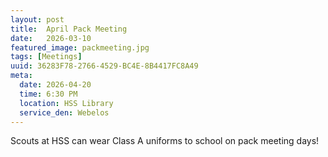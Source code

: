 ```yaml
---
layout: post
title:  April Pack Meeting
date:   2026-03-10
featured_image: packmeeting.jpg
tags: [Meetings]
uuid: 36283F78-2766-4529-BC4E-8B4417FC8A49
meta:
  date: 2026-04-20
  time: 6:30 PM
  location: HSS Library
  service_den: Webelos
---
```


Scouts at HSS can wear Class A uniforms to school on pack meeting days!
